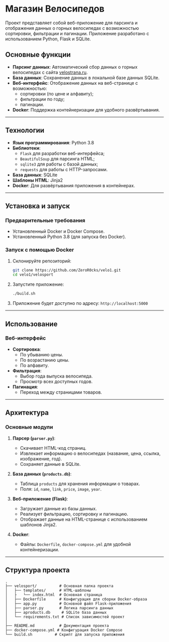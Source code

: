 # Магазин Велосипедов

Проект представляет собой веб-приложение для парсинга и отображения данных о горных велосипедах с возможностью сортировки, фильтрации и пагинации. Приложение разработано с использованием Python, Flask и SQLite.

## Основные функции

- **Парсинг данных**: Автоматический сбор данных о горных велосипедах с сайта [velostrana.ru](https://www.velostrana.ru).
- **База данных**: Сохранение данных в локальной базе данных SQLite.
- **Веб-интерфейс**: Отображение данных на веб-странице с возможностью:
  - сортировки (по цене и алфавиту);
  - фильтрации по году;
  - пагинации.
- **Docker**: Поддержка контейнеризации для удобного развёртывания.

---

## Технологии

- **Язык программирования**: Python 3.8
- **Библиотеки**:
  - `Flask` для разработки веб-интерфейса;
  - `BeautifulSoup` для парсинга HTML;
  - `sqlite3` для работы с базой данных;
  - `requests` для работы с HTTP-запросами.
- **База данных**: SQLite
- **Шаблоны HTML**: Jinja2
- **Docker**: Для развёртывания приложения в контейнерах.

---

## Установка и запуск

### Предварительные требования

- Установленный Docker и Docker Compose.
- Установленный Python 3.8 (для запуска без Docker).

### Запуск с помощью Docker

1. Склонируйте репозиторий:

   ```bash
   git clone https://github.com/ZeroR0cks/velo1.git
   cd velo1/velosport
   ```

2. Запустите приложение:

   ```bash
   ./build.sh
   ```

3. Приложение будет доступно по адресу: `http://localhost:5000`


---

## Использование

### Веб-интерфейс

- **Сортировка**:
  - По убыванию цены.
  - По возрастанию цены.
  - По алфавиту.
- **Фильтрация**:
  - Выбор года выпуска велосипеда.
  - Просмотр всех доступных годов.
- **Пагинация**:
  - Переход между страницами товаров.

---

## Архитектура

### Основные модули

1. **Парсер (`parser.py`)**:

   - Скачивает HTML-код страниц.
   - Извлекает информацию о велосипедах (название, цена, ссылка, изображение, год).
   - Сохраняет данные в SQLite.

2. **База данных (`products.db`)**:

   - Таблица `products` для хранения информации о товарах.
   - Поля: `id`, `name`, `link`, `price`, `image`, `year`.

3. **Веб-приложение (Flask)**:

   - Загружает данные из базы данных.
   - Реализует фильтрацию, сортировку и пагинацию.
   - Отображает данные на HTML-странице с использованием шаблонов Jinja2.

4. **Docker**:

   - Файлы: `Dockerfile`, `docker-compose.yml` для удобной контейнеризации.

---

## Структура проекта

```
.
├── velosport/          # Основная папка проекта
│   ├── templates/      # HTML-шаблоны
│   ├   └── index.html  # Основная страница
│   ├── Dockerfile      # Конфигурация для сборки Docker-образа 
│   ├── app.py          # Основной файл Flask-приложения
│   ├── parser.py       # Логика парсинга данных
│   ├── аproducts.db     # SQLite база данных
│   └── requirements.txt # Список зависимостей проект
│   
├── README.md           # Документация проекта
├── docker-compose.yml # Конфигурация Docker Compose
└── build.sh          # Скрипт для запуска приложения

```


